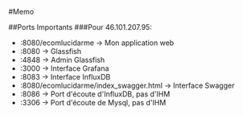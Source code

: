 #Memo

##Ports Importants
###Pour 46.101.207.95:
  * :8080/ecomlucidarme -> Mon application web
  * :8080 -> Glassfish
  * :4848 -> Admin Glassfish
  * :3000 -> Interface Grafana
  * :8083 -> Interface InfluxDB
  * :8080/ecomlucidarme/index_swagger.html -> Interface Swagger
  * :8086 -> Port d'écoute d'InfluxDB, pas d'IHM
  * :3306 -> Port d'écoute de Mysql, pas d'IHM


